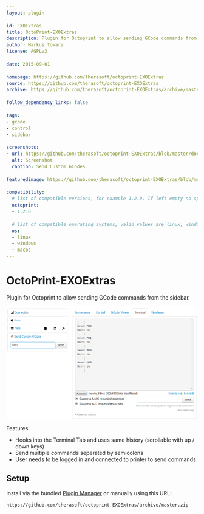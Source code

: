 ```yaml
---
layout: plugin

id: EXOExtras
title: OctoPrint-EXOExtras
description: Plugin for Octoprint to allow sending GCode commands from the control tab
author: Markus Towara
license: AGPLv3

date: 2015-09-01

homepage: https://github.com/therasoft/octoprint-EXOExtras
source: https://github.com/therasoft/octoprint-EXOExtras
archive: https://github.com/therasoft/octoprint-EXOExtras/archive/master.zip

follow_dependency_links: false

tags:
- gcode
- control
- sidebar

screenshots:
- url: https://github.com/therasoft/octoprint-EXOExtras/blob/master/doc/screen.png
  alt: Screenshot
  caption: Send Custom GCodes

featuredimage: https://github.com/therasoft/octoprint-EXOExtras/blob/master/doc/screen.png

compatibility:
  # list of compatible versions, for example 1.2.0. If left empty no specific version requirement will be assumed
  octoprint:
  - 1.2.0

  # list of compatible operating systems, valid values are linux, windows, macos, leaving empty defaults to all
  os:
  - linux
  - windows
  - macos
---
```


# OctoPrint-EXOExtras

Plugin for Octoprint to allow sending GCode commands from the sidebar.

![Screenshot](/doc/screen.png)

Features:
- Hooks into the Terminal Tab and uses same history (scrollable with up / down keys)
- Send multiple commands seperated by semicolons
- User needs to be logged in and connected to printer to send commands

## Setup

Install via the bundled [Plugin Manager](https://github.com/foosel/OctoPrint/wiki/Plugin:-Plugin-Manager)
or manually using this URL:

    https://github.com/therasoft/octoprint-EXOExtras/archive/master.zip
